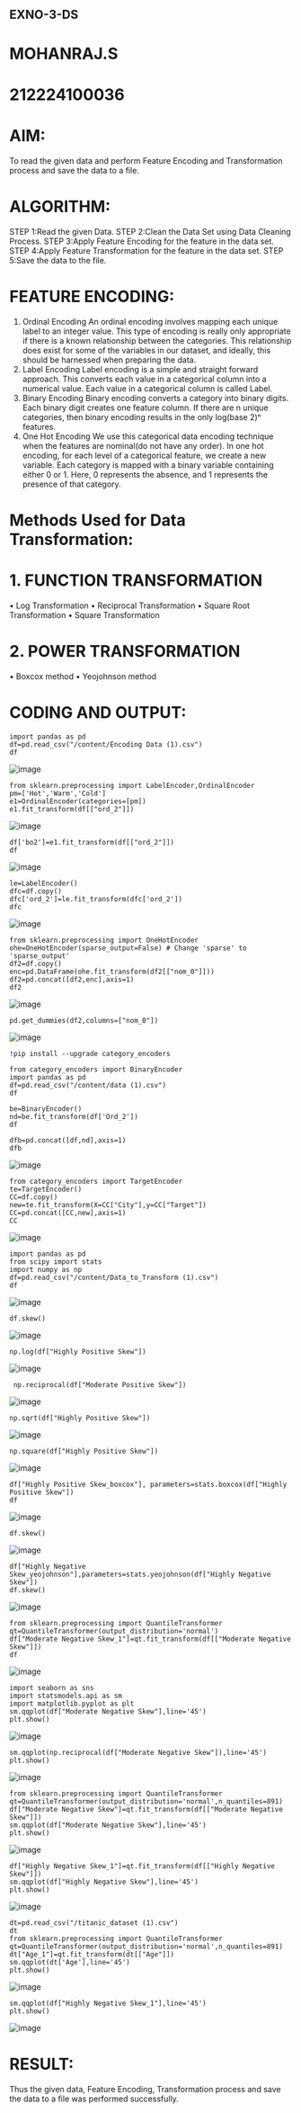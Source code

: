 ## EXNO-3-DS
# MOHANRAJ.S
# 212224100036

# AIM:
To read the given data and perform Feature Encoding and Transformation process and save the data to a file.

# ALGORITHM:
STEP 1:Read the given Data.
STEP 2:Clean the Data Set using Data Cleaning Process.
STEP 3:Apply Feature Encoding for the feature in the data set.
STEP 4:Apply Feature Transformation for the feature in the data set.
STEP 5:Save the data to the file.

# FEATURE ENCODING:
1. Ordinal Encoding
An ordinal encoding involves mapping each unique label to an integer value. This type of encoding is really only appropriate if there is a known relationship between the categories. This relationship does exist for some of the variables in our dataset, and ideally, this should be harnessed when preparing the data.
2. Label Encoding
Label encoding is a simple and straight forward approach. This converts each value in a categorical column into a numerical value. Each value in a categorical column is called Label.
3. Binary Encoding
Binary encoding converts a category into binary digits. Each binary digit creates one feature column. If there are n unique categories, then binary encoding results in the only log(base 2)ⁿ features.
4. One Hot Encoding
We use this categorical data encoding technique when the features are nominal(do not have any order). In one hot encoding, for each level of a categorical feature, we create a new variable. Each category is mapped with a binary variable containing either 0 or 1. Here, 0 represents the absence, and 1 represents the presence of that category.

# Methods Used for Data Transformation:
  # 1. FUNCTION TRANSFORMATION
• Log Transformation
• Reciprocal Transformation
• Square Root Transformation
• Square Transformation
  # 2. POWER TRANSFORMATION
• Boxcox method
• Yeojohnson method

# CODING AND OUTPUT:
~~~
import pandas as pd
df=pd.read_csv("/content/Encoding Data (1).csv")
df
~~~
![image](https://github.com/user-attachments/assets/228cf0f6-a67a-401a-a31c-a632546101f7)
~~~
from sklearn.preprocessing import LabelEncoder,OrdinalEncoder
pm=['Hot','Warm','Cold']
e1=OrdinalEncoder(categories=[pm])
e1.fit_transform(df[["ord_2"]])
~~~
![image](https://github.com/user-attachments/assets/31068673-aa16-4582-9ecd-9ab3fceb560c)
~~~
df['bo2']=e1.fit_transform(df[["ord_2"]])
df
~~~
![image](https://github.com/user-attachments/assets/7c478a74-3c68-45c7-be46-ec0aebd21ba3)
~~~
le=LabelEncoder()
dfc=df.copy()
dfc['ord_2']=le.fit_transform(dfc['ord_2'])
dfc
~~~
![image](https://github.com/user-attachments/assets/20c8fa95-4dc6-44cb-b8b8-a2b30520c236)
~~~
from sklearn.preprocessing import OneHotEncoder
ohe=OneHotEncoder(sparse_output=False) # Change 'sparse' to 'sparse_output'
df2=df.copy()
enc=pd.DataFrame(ohe.fit_transform(df2[["nom_0"]]))
df2=pd.concat([df2,enc],axis=1)
df2
~~~
![image](https://github.com/user-attachments/assets/faa24f53-5c3c-4941-b54f-9f9703b8820b)
~~~
pd.get_dummies(df2,columns=["nom_0"])
~~~
![image](https://github.com/user-attachments/assets/fc29521d-a7b4-4c9e-93f6-2a5afac89b49)
~~~
!pip install --upgrade category_encoders

from category_encoders import BinaryEncoder
import pandas as pd
df=pd.read_csv("/content/data (1).csv")
df

be=BinaryEncoder()
nd=be.fit_transform(df['Ord_2'])
df

dfb=pd.concat([df,nd],axis=1)
dfb
~~~
![image](https://github.com/user-attachments/assets/b86b8782-6ba3-41cf-be9a-804c320f2f29)
~~~
from category_encoders import TargetEncoder
te=TargetEncoder()
CC=df.copy()
new=te.fit_transform(X=CC["City"],y=CC["Target"])
CC=pd.concat([CC,new],axis=1)
CC
~~~
![image](https://github.com/user-attachments/assets/06a000ef-a4b3-4ed5-a6bc-f973012d610e)
~~~
import pandas as pd
from scipy import stats
import numpy as np
df=pd.read_csv("/content/Data_to_Transform (1).csv")
df
~~~
![image](https://github.com/user-attachments/assets/74c1e361-cb95-4435-bcbf-0261cac7a819)
~~~
df.skew()
~~~
![image](https://github.com/user-attachments/assets/2a88208f-5d1a-403d-983f-405ee5abacc3)
~~~
np.log(df["Highly Positive Skew"])
~~~
![image](https://github.com/user-attachments/assets/d2ba4e22-cffe-4537-8dfe-d2401c30ecc7)
~~~
 np.reciprocal(df["Moderate Positive Skew"])
~~~
![image](https://github.com/user-attachments/assets/b33e34ad-ad05-47d8-8d0a-c81be3b1fe5e)
~~~
np.sqrt(df["Highly Positive Skew"])
~~~
![image](https://github.com/user-attachments/assets/ad0f565d-babc-40af-9cc4-5884fcee4fe8)
~~~
np.square(df["Highly Positive Skew"])
~~~
![image](https://github.com/user-attachments/assets/e2e36114-b96d-42fb-ae6f-6d683c484304)
~~~
df["Highly Positive Skew_boxcox"], parameters=stats.boxcox(df["Highly Positive Skew"])
df
~~~
![image](https://github.com/user-attachments/assets/a684ad95-7455-4845-91dc-c2ab5497686c)
~~~
df.skew()
~~~
![image](https://github.com/user-attachments/assets/41f12330-a895-4190-a56b-1ae9a12133e7)
~~~
df["Highly Negative Skew_yeojohnson"],parameters=stats.yeojohnson(df["Highly Negative Skew"])
df.skew()
~~~
![image](https://github.com/user-attachments/assets/faa3c789-e5e8-4240-aece-203ff218f00e)
~~~
from sklearn.preprocessing import QuantileTransformer
qt=QuantileTransformer(output_distribution='normal')
df["Moderate Negative Skew_1"]=qt.fit_transform(df[["Moderate Negative Skew"]])
df
~~~
![image](https://github.com/user-attachments/assets/795843fa-e99e-440d-9156-5b0044f2001b)
~~~
import seaborn as sns
import statsmodels.api as sm
import matplotlib.pyplot as plt
sm.qqplot(df["Moderate Negative Skew"],line='45')
plt.show()
~~~
![image](https://github.com/user-attachments/assets/4763f159-6489-4a4c-ae45-eac674a269d7)
~~~
sm.qqplot(np.reciprocal(df["Moderate Negative Skew"]),line='45')
plt.show()
~~~
![image](https://github.com/user-attachments/assets/0497b1bd-7e8d-4993-a8a8-3a71bbd49361)
~~~
from sklearn.preprocessing import QuantileTransformer
qt=QuantileTransformer(output_distribution='normal',n_quantiles=891)
df["Moderate Negative Skew"]=qt.fit_transform(df[["Moderate Negative Skew"]])
sm.qqplot(df["Moderate Negative Skew"],line='45')
plt.show()
~~~
![image](https://github.com/user-attachments/assets/3a8a49bb-9076-43f5-9601-4606efc5e1e5)
~~~
df["Highly Negative Skew_1"]=qt.fit_transform(df[["Highly Negative Skew"]])
sm.qqplot(df["Highly Negative Skew"],line='45')
plt.show()
~~~
![image](https://github.com/user-attachments/assets/3f196d1a-8fe5-441f-9e24-9791afde2b12)
~~~
dt=pd.read_csv("/titanic_dataset (1).csv")
dt
from sklearn.preprocessing import QuantileTransformer
qt=QuantileTransformer(output_distribution='normal',n_quantiles=891)
dt["Age_1"]=qt.fit_transform(dt[["Age"]])
sm.qqplot(dt['Age'],line='45') 
plt.show()
~~~
![image](https://github.com/user-attachments/assets/18c50f9c-1076-4f68-8ab8-ea0c52090901)
~~~
sm.qqplot(df["Highly Negative Skew_1"],line='45')
plt.show()
~~~
![image](https://github.com/user-attachments/assets/1ecad441-22bc-4a74-a8de-647f3a06805f)

# RESULT:

Thus the given data, Feature Encoding, Transformation process and save the data to a file
was performed successfully.

       
